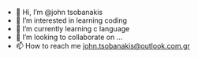 - 👋 Hi, I’m @john tsobanakis
- 👀 I’m interested in learning coding
- 🌱 I’m currently learning c language
- 💞️ I’m looking to collaborate on ...
- 📫 How to reach me john.tsobanakis@outlook.com.gr

<!---
tsoby4/tsoby4 is a ✨ special ✨ repository because its `README.md` (this file) appears on your GitHub profile.
You can click the Preview link to take a look at your changes.
--->
